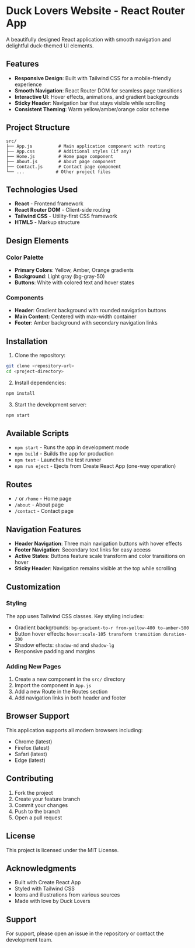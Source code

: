 # Duck Lovers Website - React Router App

A beautifully designed React application with smooth navigation and delightful duck-themed UI elements.

## Features

- **Responsive Design**: Built with Tailwind CSS for a mobile-friendly experience
- **Smooth Navigation**: React Router DOM for seamless page transitions
- **Interactive UI**: Hover effects, animations, and gradient backgrounds
- **Sticky Header**: Navigation bar that stays visible while scrolling
- **Consistent Theming**: Warm yellow/amber/orange color scheme

## Project Structure

```
src/
├── App.js          # Main application component with routing
├── App.css         # Additional styles (if any)
├── Home.js         # Home page component
├── About.js        # About page component
├── Contact.js      # Contact page component
└── ...            # Other project files
```

## Technologies Used

- **React** - Frontend framework
- **React Router DOM** - Client-side routing
- **Tailwind CSS** - Utility-first CSS framework
- **HTML5** - Markup structure

## Design Elements

### Color Palette
- **Primary Colors**: Yellow, Amber, Orange gradients
- **Background**: Light gray (bg-gray-50)
- **Buttons**: White with colored text and hover states

### Components
- **Header**: Gradient background with rounded navigation buttons
- **Main Content**: Centered with max-width container
- **Footer**: Amber background with secondary navigation links

## Installation

1. Clone the repository:
```bash
git clone <repository-url>
cd <project-directory>
```

2. Install dependencies:
```bash
npm install
```

3. Start the development server:
```bash
npm start
```

## Available Scripts

- `npm start` - Runs the app in development mode
- `npm build` - Builds the app for production
- `npm test` - Launches the test runner
- `npm run eject` - Ejects from Create React App (one-way operation)

## Routes

- `/` or `/home` - Home page
- `/about` - About page
- `/contact` - Contact page

## Navigation Features

- **Header Navigation**: Three main navigation buttons with hover effects
- **Footer Navigation**: Secondary text links for easy access
- **Active States**: Buttons feature scale transform and color transitions on hover
- **Sticky Header**: Navigation remains visible at the top while scrolling

## Customization

### Styling
The app uses Tailwind CSS classes. Key styling includes:
- Gradient backgrounds: `bg-gradient-to-r from-yellow-400 to-amber-500`
- Button hover effects: `hover:scale-105 transform transition duration-300`
- Shadow effects: `shadow-md` and `shadow-lg`
- Responsive padding and margins

### Adding New Pages
1. Create a new component in the `src/` directory
2. Import the component in `App.js`
3. Add a new Route in the Routes section
4. Add navigation links in both header and footer

## Browser Support

This application supports all modern browsers including:
- Chrome (latest)
- Firefox (latest)
- Safari (latest)
- Edge (latest)

## Contributing

1. Fork the project
2. Create your feature branch
3. Commit your changes
4. Push to the branch
5. Open a pull request

## License

This project is licensed under the MIT License.

## Acknowledgments

- Built with Create React App
- Styled with Tailwind CSS
- Icons and illustrations from various sources
- Made with love by Duck Lovers

## Support

For support, please open an issue in the repository or contact the development team.